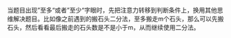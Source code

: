 当题目出现”至多“或者”至少“字眼时，先把注意力转移到判断条件上，换用其他思维解决题目。比如像之前遇到的搬石头二分法，至多搬走m个石头，那么可以先搬石头，然后看看最后搬走的石头数是不是小于m，从而继续使用二分法。